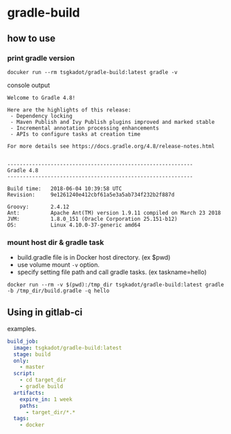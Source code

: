 # gradle-build

## how to use

### print gradle version

```
docuker run --rm tsgkadot/gradle-build:latest gradle -v
```

console output

```
Welcome to Gradle 4.8!

Here are the highlights of this release:
 - Dependency locking
 - Maven Publish and Ivy Publish plugins improved and marked stable
 - Incremental annotation processing enhancements
 - APIs to configure tasks at creation time

For more details see https://docs.gradle.org/4.8/release-notes.html


------------------------------------------------------------
Gradle 4.8
------------------------------------------------------------

Build time:   2018-06-04 10:39:58 UTC
Revision:     9e1261240e412cbf61a5e3a5ab734f232b2f887d

Groovy:       2.4.12
Ant:          Apache Ant(TM) version 1.9.11 compiled on March 23 2018
JVM:          1.8.0_151 (Oracle Corporation 25.151-b12)
OS:           Linux 4.10.0-37-generic amd64

```

### mount host dir & gradle task

- build.gradle file is in Docker host directory. (ex $pwd)
- use volume mount  `-v` option.
- specify setting file path and call gradle tasks. (ex taskname=hello)

```
docker run --rm -v $(pwd):/tmp_dir tsgkadot/gradle-build:latest gradle -b /tmp_dir/build.gradle -q hello
```

## Using in gitlab-ci

examples.

```yaml
build_job:
  image: tsgkadot/gradle-build:latest
  stage: build
  only:
    - master
  script:
    - cd target_dir
    - gradle build
  artifacts:
    expire_in: 1 week
    paths:
      - target_dir/*.*
  tags:
    - docker

```